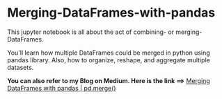 # Merging-DataFrames-with-pandas

This jupyter notebook is all about the act of combining- or merging- DataFrames.

You'll learn how multiple DataFrames could be merged in python using pandas library. Also, how to organize, reshape, and aggregate multiple datasets.

**You can also refer to my Blog on Medium. Here is the link ==>** [Merging DataFrames with pandas | pd.merge()](https://medium.com/swlh/merging-dataframes-with-pandas-pd-merge-7764c7e2d46d) 
